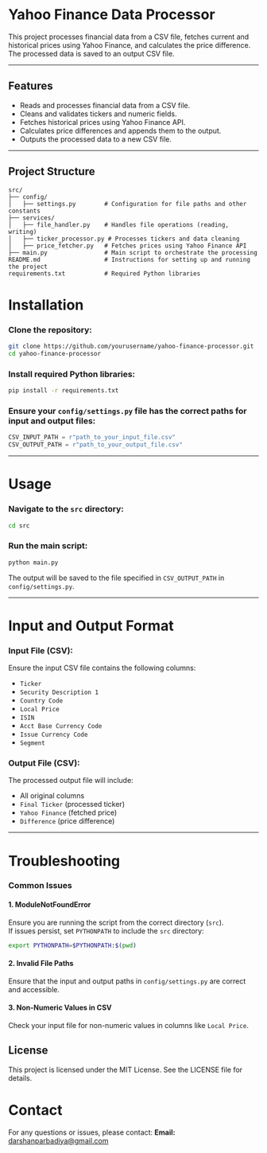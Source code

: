 # Yahoo Finance Data Processor

This project processes financial data from a CSV file, fetches current and historical prices using Yahoo Finance, and calculates the price difference. The processed data is saved to an output CSV file.

---

## Features

- Reads and processes financial data from a CSV file.
- Cleans and validates tickers and numeric fields.
- Fetches historical prices using Yahoo Finance API.
- Calculates price differences and appends them to the output.
- Outputs the processed data to a new CSV file.

---

## Project Structure

```plaintext
src/
├── config/
│   ├── settings.py        # Configuration for file paths and other constants
├── services/
│   ├── file_handler.py    # Handles file operations (reading, writing)
│   ├── ticker_processor.py # Processes tickers and data cleaning
│   ├── price_fetcher.py   # Fetches prices using Yahoo Finance API
├── main.py                # Main script to orchestrate the processing
README.md                  # Instructions for setting up and running the project
requirements.txt           # Required Python libraries
```
# Installation

### Clone the repository:
```bash
git clone https://github.com/yourusername/yahoo-finance-processor.git
cd yahoo-finance-processor
```

### Install required Python libraries:
```bash
pip install -r requirements.txt
```

### Ensure your `config/settings.py` file has the correct paths for input and output files:
```python
CSV_INPUT_PATH = r"path_to_your_input_file.csv"
CSV_OUTPUT_PATH = r"path_to_your_output_file.csv"
```

---

# Usage

### Navigate to the `src` directory:
```bash
cd src
```

### Run the main script:
```bash
python main.py
```

The output will be saved to the file specified in `CSV_OUTPUT_PATH` in `config/settings.py`.

---

# Input and Output Format

### Input File (CSV):  
Ensure the input CSV file contains the following columns:
- `Ticker`
- `Security Description 1`
- `Country Code`
- `Local Price`
- `ISIN`
- `Acct Base Currency Code`
- `Issue Currency Code`
- `Segment`

### Output File (CSV):  
The processed output file will include:
- All original columns
- `Final Ticker` (processed ticker)
- `Yahoo Finance` (fetched price)
- `Difference` (price difference)

---

# Troubleshooting

### Common Issues

#### 1. **ModuleNotFoundError**  
Ensure you are running the script from the correct directory (`src`).  
If issues persist, set `PYTHONPATH` to include the `src` directory:
```bash
export PYTHONPATH=$PYTHONPATH:$(pwd)
```

#### 2. **Invalid File Paths**  
Ensure that the input and output paths in `config/settings.py` are correct and accessible.

#### 3. **Non-Numeric Values in CSV**  
Check your input file for non-numeric values in columns like `Local Price`.

## License
This project is licensed under the MIT License. See the LICENSE file for details.

# Contact

For any questions or issues, please contact:
**Email:** [darshanparbadiya@gmail.com](mailto:darshanparbadiya@gmail.com)
